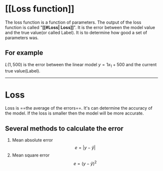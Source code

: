 # [[Loss function]]

The loss function is a function of parameters. The output of the loss function is called "**[[#Loss| Loss]]**". It is the error between the model value and the true value(or called Label). It is to determine how good a set of parameters was.

## For example

$L(1, 500)$ is the error between the linear model $y = 1x_1 + 500$ and the current true value(Label).

---

# Loss

Loss is ==the average of the errors==. It's can determine the accuracy of the model. If the loss is smaller then the model will be more accurate.

## Several methods to calculate the error

1. Mean absolute error
    $$e = |y-\hat{y}|$$
2. Mean square error
    $$e = (y-\hat{y})^2$$